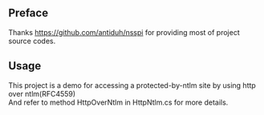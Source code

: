 ## Preface
Thanks https://github.com/antiduh/nsspi for providing most of project source codes.  

## Usage
This project is a demo for accessing a protected-by-ntlm site by using http over ntlm(RFC4559)  
And refer to method HttpOverNtlm in HttpNtlm.cs for more details. 
